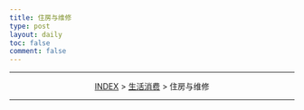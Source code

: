 ```yaml
---
title: 住房与维修
type: post
layout: daily
toc: false
comment: false
---
```

---
<span><center>[INDEX](/gknows/index) > [生活消费](/gknows/生活消费) > 住房与维修</center></span>

---
